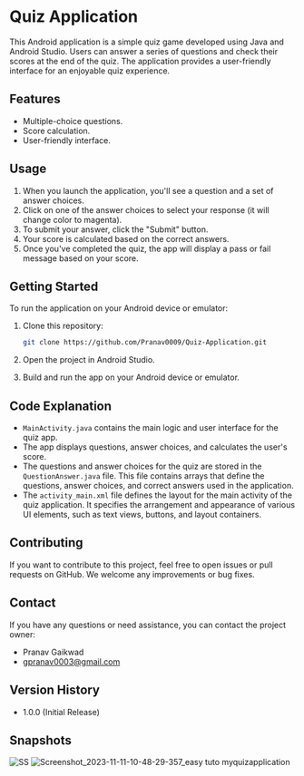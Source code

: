 # Quiz Application


This Android application is a simple quiz game developed using Java and Android Studio. Users can answer a series of questions and check their scores at the end of the quiz. The application provides a user-friendly interface for an enjoyable quiz experience.

## Features

- Multiple-choice questions.
- Score calculation.
- User-friendly interface.

## Usage

1. When you launch the application, you'll see a question and a set of answer choices.
2. Click on one of the answer choices to select your response (it will change color to magenta).
3. To submit your answer, click the "Submit" button.
4. Your score is calculated based on the correct answers.
5. Once you've completed the quiz, the app will display a pass or fail message based on your score.

## Getting Started

To run the application on your Android device or emulator:

1. Clone this repository:
   ```bash
   git clone https://github.com/Pranav0009/Quiz-Application.git


2. Open the project in Android Studio.

3. Build and run the app on your Android device or emulator.

## Code Explanation

- `MainActivity.java` contains the main logic and user interface for the quiz app.
- The app displays questions, answer choices, and calculates the user's score.
- The questions and answer choices for the quiz are stored in the `QuestionAnswer.java` file. This file contains arrays that define the questions, answer choices, and correct answers used in the application.
- The `activity_main.xml` file defines the layout for the main activity of the quiz application. It specifies the arrangement and appearance of various UI elements, such as text views, buttons, and layout containers.

## Contributing

If you want to contribute to this project, feel free to open issues or pull requests on GitHub. We welcome any improvements or bug fixes.


## Contact

If you have any questions or need assistance, you can contact the project owner:

- Pranav Gaikwad
- gpranav0003@gmail.com


## Version History

- 1.0.0 (Initial Release)


## Snapshots

![SS](https://github.com/Pranav0009/Quiz-Application/assets/93175823/c68c7c99-972f-4d18-bc16-5aaa514bf9f9)
![Screenshot_2023-11-11-10-48-29-357_easy tuto myquizapplication](https://github.com/Pranav0009/Quiz-Application/assets/93175823/eb0b68c4-b300-4c88-b38f-992639ad9e0d)

